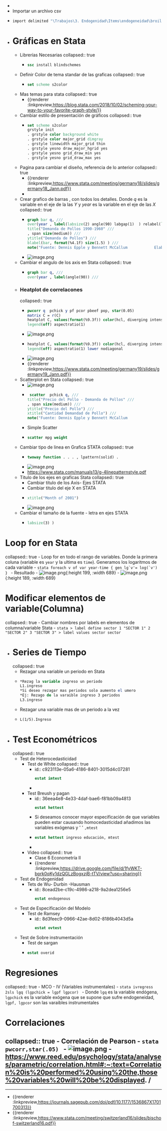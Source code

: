 -
- Importar un archivo csv
- ```Stata
  import delimited "\Trabajos\3. Endogenidad\Items\endogeneidad\broiler.csv"
  ```
- #  [](#1.) Gráficas en Stata
	- Librerías Necesarias
	  collapsed:: true
		- ```stata
		  ssc install blindschemes
		  ```
	- Definir Color de tema standar de las graficas
	  collapsed:: true
		- ```stata
		  set scheme s2color
		  ```
	- Mas temas para stata
	  collapsed:: true
		- {{renderer :linkpreview,https://blog.stata.com/2018/10/02/scheming-your-way-to-your-favorite-graph-style/}}
	- Cambiar estilo de presentación de gráficos
	  collapsed:: true
		- ```stata
		  set scheme s2color
		  grstyle init
		  . grstyle color background white
		  . grstyle color major_grid dimgray
		  . grstyle linewidth major_grid thin
		  . grstyle yesno draw_major_hgrid yes
		  . grstyle yesno grid_draw_min yes
		  . grstyle yesno grid_draw_max yes
		  ```
	- Pagina para cambiar el diseño, referencia de lo anterior
	  collapsed:: true
		- {{renderer :linkpreview,https://www.stata.com/meeting/germany18/slides/germany18_Jann.pdf}}
		-
	- Crear grafico  de barras , con todos los detalles. Donde $q$ es la variable en el eje de la las $Y$ y $year$ es la variable en el eje de las $X$
	  collapsed:: true
		- ```stata
		  graph bar q, ///
		  over(year , label(labsize(2) angle(90) labgap(1)  ) relabel(`r(relabel)')) ///
		  title("Demanda de Pollos 1990-1960" ///
		  , span size(medium)) ///
		  ytitle("Demanda de Pollos") ///
		  blabel(bar, format(%4.1f) size(1.5) ) ///
		  note("Fuente: Dennis Epple y Bennett McCallum            Elaboración: Autor  ")  
		  ```
		- ![image.png](../assets/image_1638964870055_0.png)
	- Cambiar el angulo de los axis en Stata
	  collapsed:: true
		- ```stata
		  graph bar q, ///
		  over(year , label(angle(90)) ///
		  ```
	- ### Heatplot de correlacones
	  collapsed:: true
		- ```stata
		  pwcorr q  pchick y pf pcor pbeef pop, star(0.05)
		  matrix C = r(C)
		  heatplot C, values(format(%9.3f)) color(hcl, diverging intensity(.6)) ///
		  legend(off) aspectratio(1)
		  ```
		- ![image.png](../assets/image_1639387544335_0.png)
		- ```stata
		  heatplot C, values(format(%9.3f)) color(hcl, diverging intensity(.6)) ///
		  legend(off) aspectratio(1) lower nodiagonal
		  ```
		- ![image.png](../assets/image_1639387566123_0.png)
		- {{renderer :linkpreview,https://www.stata.com/meeting/germany19/slides/germany19_Jann.pdf}}
	- Scatterplot en Stata
	  collapsed:: true
		- ![image.png](../assets/image_1639387661252_0.png)
		- ```stata
		   scatter  pchick q, ///
		  title("Precio del Pollo - Demanda de Pollos" ///
		  , span size(medium)) ///
		  ytitle("Precio del Pollo") ///
		  xtitle("Cantidad Demandad de Pollo") ///
		  note("Fuente: Dennis Epple y Bennett McCallum                                                        Elaboración: Autor  ")  
		  ```
		- Simple Scatter
		- ```stata
		  scatter mpg weight
		  ```
	- Cambiar tipo de linea en Grafica STATA
	  collapsed:: true
		- ```stata
		  twoway function . . . , lpattern(solid) .
		  ```
		- ![image.png](../assets/image_1641220028998_0.png)
		- https://www.stata.com/manuals13/g-4linepatternstyle.pdf
	- Titulo de los  ejes en graficas Stata
	  collapsed:: true
		- Cambiar titulo de los Axis- Ejes STATA
		- Cambiar titulo del eje X en STATA
		- ```stata
		  xtitle("Month of 2001")
		  ```
		- ![image.png](../assets/image_1641220193625_0.png)
	- Cambiar el tamaño de la fuente - letra en ejes STATA
		- ```stata
		  labsize(3) )
		  ```
# [](#2.) Loop for en Stata
collapsed:: true
	- Loop for en todo el rango de variables. Donde la primera coluna (variable es  `year` y la ultima es `time`). Generamos los logaritmos de cada variable
	- ```stata
	  foreach v of var year-time {
	  gen lg`v'= log(`v')
	   }
	  ```
	- Resultado
		- ![image.png](../assets/image_1638965003258_0.png){:height 199, :width 689}
		- ![image.png](../assets/image_1638965051829_0.png){:height 189, :width 689}
# [](#3.)  Modificar elementos de variable(Columna)
collapsed:: true
	- Cambiar nombres por labels en elementos de columna/variable Stata
	- ```stata
	  > label define sector 1 "SECTOR 1" 2 "SECTOR 2" 3 "SECTOR 3"
	  > label values sector sector
	  ```
- # [](#4.)  Series de Tiempo
  collapsed:: true
	- Rezagar una variable un periodo en Stata
	- ```stata
	  *Rezag la variable ingreso un periodo
	  L1.ingreso
	  *Si deseo rezagar mas periodos solo aumento el umero
	  *Ej: Rezago de la varaible ingreso 3 periodos
	  L3.ingreso
	  ```
	- Rezagar una variable mas de un periodo a la vez
	- ```stata
	  L(1/5).Ingreso
	  ```
- # [](#6.)  Test Econométricos
  collapsed:: true
	- Test de Heterocedasticidad
		- Test de White
		  collapsed:: true
			- id:: c923113e-05a6-4186-8401-3015d4c07281
			  ```stata
			  estat imtest
			  ```
			-
		- Test Breush y pagan
			- id:: 36eea4e8-4e33-4daf-bae6-f81bb09a4813
			  ```stata
			  estat hettest
			  ```
			- Si deseamos conocer mayor especificación de que variables pueden estar causando homocedasticidad  añadimos las variables exógenas y ' ' `,mtest`
			- ```stata
			  estat hettest ingreso educación, mtest
			  ```
			-
		- Video
		  collapsed:: true
			- Clase 6 Econometría II
			- {{renderer :linkpreview,https://drive.google.com/file/d/1fyWKT-bprk0qKy1dzQGLzBogxzjB-tTV/view?usp=sharing}}
	- Test de Endogenidad
		- Tets de Wu- Durbin -Hausman
			- id:: 8cead2be-c19c-4986-a218-9a2dea1256e5
			  ```stata
			  estat endogenous
			  ```
	- Test de Especificación del Modelo
		- Test de Ramsey
			- id:: 8d3feec9-0966-42ae-8d02-8186b4043d5a
			  ```stata
			  estat ovtest
			  ```
	- Test de Sobre instrumentación
		- Test de sargan
		- ```stata
		  estat overid
		  ```
# [](#7.)  Regresiones
collapsed:: true
	- MCO
	- IV (Variables instrumentales)
		- ```stata
		  ivregress 2sls lgq (lgpchick = lgpf lgpcor)
		  ```
		- Donde `lgq`  es la variable endógena, `lgpchick` es la variable exógena que se supone que sufre endogeneidad, `lgpf, lgpcor` son las varaibles instrumentales
# Correlaciones
collapsed:: true
	- Correlación de Pearson
	- ```stata
	  pwcorr,star(.05)
	  ```
	- ![image.png](../assets/image_1639387840831_0.png)
	- https://www.reed.edu/psychology/stata/analyses/parametric/correlation.html#:~:text=Correlation%20is%20performed%20using%20the,those%20variables%20will%20be%20displayed. /
-
- ---
- {{renderer :linkpreview,https://journals.sagepub.com/doi/pdf/10.1177/1536867X1701700313}}
- {{renderer :linkpreview,https://www.stata.com/meeting/switzerland16/slides/bischof-switzerland16.pdf}}